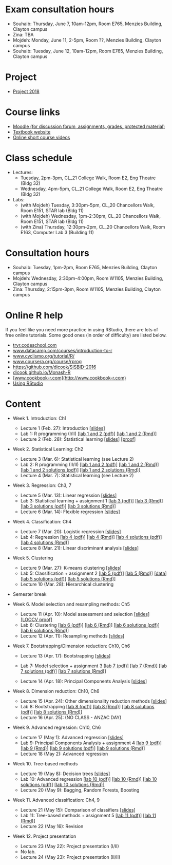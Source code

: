# Exam consultation hours

- Souhaib: Thursday, June 7, 10am-12pm, Room E765, Menzies Building, Clayton campus
- Zina: TBA
- Mojdeh: Monday, June 11,  2-5pm, Room ??, Menzies Building, Clayton campus
- Souhaib: Tuesday, June 12, 10am-12pm, Room E765, Menzies Building, Clayton campus


# Project

- [Project 2018](project/project.pdf)

# Course links

- [Moodle (for discussion forum, assignments, grades, protected material)](https://moodle.vle.monash.edu/course/view.php?id=42004)
- [Textbook website](http://www-bcf.usc.edu/~gareth/ISL/index.html)
- [Online short course videos](http://www.dataschool.io/15-hours-of-expert-machine-learning-videos/)

# Class schedule

- Lectures: 
	- Tuesday, 2pm-3pm, CL_21 College Walk, Room E2, Eng Theatre (Bldg 32)
	- Wednesday, 4pm-5pm, CL_21 College Walk, Room E2, Eng Theatre (Bldg 32)
- Labs: 
	- (with Mojdeh) Tuesday, 3:30pm-5pm, CL_20 Chancellors Walk, Room E151, STAR lab (Bldg 11)
	- (with Mojdeh) Wednesday, 1pm-2:30pm, CL_20 Chancellors Walk, Room E151, STAR lab (Bldg 11)
	- (with Zina) Thursday, 12:30pm-2pm, CL_20 Chancellors Walk, Room E163, Computer Lab 3 (Building 11)
	
# Consultation hours

- Souhaib: Tuesday, 1pm-2pm, Room E765, Menzies Building, Clayton campus
- Mojdeh: Wednesday, 2:30pm-4:00pm, Room W1105, Menzies Building, Clayton campus
- Zina: Thursday, 2:15pm-3pm, Room W1105, Menzies Building, Clayton campus

# Online R help

If you feel like you need more practice in using RStudio, there are lots of free online tutorials. Some good ones (in order of difficulty) are listed below.

- [tryr.codeschool.com](http://tryr.codeschool.com)
- www.datacamp.com/courses/introduction-to-r
- www.cyclismo.org/tutorial/R/
- www.coursera.org/course/rprog
- https://github.com/dicook/SISBID-2016 
- [dicook.github.io/Monash-R](http://dicook.github.io/Monash-R)
- [www.cookbook-r.com](http://www.cookbook-r.com)
- [Using RStudio](https://support.rstudio.com/hc/en-us/categories/200035113-Documentation)


# Content

- Week 1. Introduction: Ch1
	- Lecture 1 (Feb. 27): Introduction [[slides]](slides/week1/introduction.pdf)
	- Lab 1: R programming (I/II) [[lab 1 and 2 (pdf)]](labs/lab1-2/lab1-2.pdf) [[lab 1 and 2 (Rmd)]](labs/lab1-2/lab1-2.Rmd)
	- Lecture 2 (Feb. 28): Statistical learning [[slides]](slides/week2/statlearn.pdf) [[proof]](slides/week2/proof-bv.pdf)
	
- Week 2. Statistical Learning: Ch2
	- Lecture 3 (Mar. 6): Statistical learning  (see Lecture 2)
	- Lab 2: R programming (II/II) [[lab 1 and 2 (pdf)]](labs/lab1-2/lab1-2.pdf) [[lab 1 and 2 (Rmd)]](labs/lab1-2/lab1-2.Rmd) [[lab 1 and 2 solutions (pdf)]](labs/lab1-2/lab1-2-solutions.pdf) [[lab 1 and 2 solutions (Rmd)]](labs/lab1-2/lab1-2-solutions.Rmd) 
	- Lecture 4 (Mar. 7): Statistical learning (see Lecture 2)

- Week 3. Regression: Ch3, 7 
	- Lecture 5 (Mar. 13): Linear regression  [[slides]](slides/week3/linear-regression.pdf)
	- Lab 3: Statistical learning + assignment 1 [[lab 3 (pdf)]](labs/lab3/lab3.pdf) [[lab 3 (Rmd)]](labs/lab3/lab3.Rmd) [[lab 3 solutions (pdf)]](labs/lab3/lab3-solution.pdf) [[lab 3 solutions (Rmd)]](labs/lab3/lab3-solution.Rmd) 
	- Lecture 6 (Mar. 14): Flexible regression [[slides]](slides/week3/flexible-regression.pdf)
	
- Week 4. Classification: Ch4
	- Lecture 7 (Mar. 20): Logistic regression [[slides]](slides/week4/logistic-regression.pdf)
	- Lab 4: Regression [[lab 4 (pdf)]](labs/lab4/lab4.pdf) [[lab 4 (Rmd)]](labs/lab4/lab4.Rmd) [[lab 4 solutions (pdf)]](labs/lab4/lab4-solution.pdf) [[lab 4 solutions (Rmd)]](labs/lab4/lab4-solution.Rmd)
	- Lecture 8 (Mar. 21): Linear discriminant analysis [[slides]](slides/week4/lda.pdf)
	
- Week 5. Clustering
	- Lecture 9 (Mar. 27): K-means clustering [[slides]](slides/week5/clustering.pdf)
	- Lab 5: Classification + assignment 2 [[lab 5 (pdf)]](labs/lab5/lab5.pdf) [[lab 5 (Rmd)]](labs/lab5/lab5.Rmd) [[data]](labs/lab5/data_lab5.Rdata) [[lab 5 solutions (pdf)]](labs/lab5/lab5-solution.pdf) [[lab 5 solutions (Rmd)]](labs/lab5/lab5-solution.Rmd)
	- Lecture 10 (Mar. 28): Hierarchical clustering

- Semester break		
		
- Week 6. Model selection and resampling methods: Ch5 
	- Lecture 11 (Apr. 10): Model assessment and selection  [[slides]](slides/week6/modelsel.pdf) [[LOOCV proof]](slides/week6/loocv-proof.pdf)
	- Lab 6: Clustering [[lab 6 (pdf)]](labs/lab6/lab6.pdf) [[lab 6 (Rmd)]](labs/lab6/lab6.Rmd) [[lab 6 solutions (pdf)]](labs/lab6/lab6-solution.pdf) [[lab 6 solutions (Rmd)]](labs/lab6/lab6-solution.Rmd)
	- Lecture 12 (Apr. 11): Resampling methods [[slides]](slides/week6/resampling.pdf)
	
- Week 7. Bootstrapping/Dimension reduction: Ch10, Ch6
	- Lecture 13 (Apr. 17): Bootstrapping [[slides]](slides/week6/resampling.pdf)
	- Lab 7: Model selection + assignment 3 [[lab 7 (pdf)]](labs/lab7/lab7.pdf) [[lab 7 (Rmd)]](labs/lab7/lab7.Rmd) [[lab 7 solutions (pdf)]](labs/lab7/lab7-solution.pdf) [[lab 7 solutions (Rmd)]](labs/lab7/lab7-solution.Rmd)

	- Lecture 14 (Apr. 18):  Principal Components Analysis [[slides]](slides/week7/dimension-reduction.pdf)

	
- Week 8. Dimension reduction: Ch10, Ch6
	- Lecture 15 (Apr. 24): Other dimensionality reduction methods [[slides]](slides/week7/other-dimension-reduction.pdf)  
	- Lab 8: Bootstrapping [[lab 8 (pdf)]](labs/lab8/lab8.pdf) [[lab 8 (Rmd)]](labs/lab8/lab8.Rmd) [[lab 8 solutions (pdf)]](labs/lab8/lab8-solution.pdf) [[lab 8 solutions (Rmd)]](labs/lab8/lab8-solution.Rmd)
	- Lecture 16 (Apr. 25): (NO CLASS - ANZAC DAY) 
	
- Week 9. Advanced regression: Ch10, Ch6
	- Lecture 17 (May 1): Advanced regression  [[slides]](slides/week8/advanced-regression.pdf) 
	- Lab 9: Principal Components Analysis + assignment 4  [[lab 9 (pdf)]](labs/lab9/lab9.pdf) [[lab 9 (Rmd)]](labs/lab9/lab9.Rmd) [[lab 9 solutions (pdf)]](labs/lab9/lab9-solution.pdf) [[lab 9 solutions (Rmd)]](labs/lab9/lab9-solution.Rmd)
	- Lecture 18 (May 2): Advanced regression  
			
- Week 10.   Tree-based methods
	- Lecture 19 (May 8): Decision trees [[slides]](slides/week9/treebased-methods.pdf) 
	- Lab 10: Advanced regression  [[lab 10 (pdf)]](labs/lab10/lab10.pdf) [[lab 10 (Rmd)]](labs/lab10/lab10.Rmd) [[lab 10 solutions (pdf)]](labs/lab10/lab10-solution.pdf) [[lab 10 solutions (Rmd)]](labs/lab10/lab10-solution.Rmd)
	- Lecture 20 (May 9):  Bagging, Random Forests, Boosting 
	
- Week 11. Advanced classification: Ch4, 9
	- Lecture 21 (May 15): Comparison of classifiers   [[slides]](slides/week10/comparison.pdf) 
	- Lab 11: Tree-based methods + assignment 5 [[lab 11 (pdf)]](labs/lab11/lab11.pdf) [[lab 11 (Rmd)]](labs/lab11/lab11.Rmd)
	-  Lecture 22 (May 16): Revision
	
- Week 12. Project presentation
	- Lecture 23 (May 22): Project presentation (I/II)
	- No lab.
	- Lecture 24 (May 23): Project presentation (II/II)
	


	
